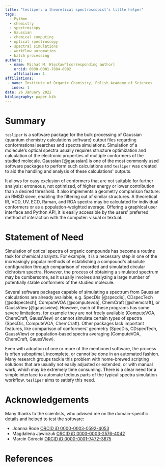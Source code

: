 ```yaml
---
title: "tesliper: a theoretical spectroscopist's little helper"
tags:
  - Python
  - chemistry
  - spectroscopy
  - Gaussian
  - chemical computing 
  - optical spectroscopy
  - spectral simulations
  - workflow automation
  - batch processing 
authors:
  - name: Michał M. Więcław^[corresponding author]
    orcid: 0000-0001-7884-8982
    affiliation: 1
affiliations:
 - name: Institute of Organic Chemistry, Polish Academy of Sciences
   index: 1
date: 26 January 2022
bibliography: paper.bib
---
```


# Summary
`tesliper` is a software package for the bulk processing of Gaussian (quantum chemistry
calculations software) output files regarding conformational searches and spectra
simulations. Simulation of a molecule's optical spectra usually requires structure
optimization and calculation of the electronic properties of multiple conformers of the
studied molecule. Gaussian [@gaussian] is one of the most commonly used software
packages to perform such calculations and `tesliper` was created to aid the handling and
analysis of these calculations' outputs.

It allows for easy exclusion of conformers that are not suitable for further analysis:
erroneous, not optimized, of higher energy or lower contribution than a desired
threshold. It also implements a geometry comparison feature: an RMSD sieve, enabling the
filtering out of similar structures. A theoretical IR, VCD, UV, ECD, Raman, and ROA
spectra may be calculated for individual conformers or as a population-weighted average.
Offering a graphical user interface and Python API, it is easily accessible by the
users' preferred method of interaction with the computer: visual or textual.

# Statement of Need
Simulation of optical spectra of organic compounds has become a routine task for
chemical analysts. For example, it is a necessary step in one of the increasingly
popular methods of establishing a compound's absolute configuration through comparison
of recorded and simulated circular dichroism spectra. However, the process of obtaining
a simulated spectrum may be cumbersome, as it usually involves analyzing a large number
of potentially stable conformers of the studied molecule.

Several software packages capable of simulating a spectrum from Gaussian calculations
are already available, e.g. SpecDis [@specdis], CDspecTech [@cdspectech], ComputeVOA
[@computevoa], ChemCraft [@chemcraft], or GaussView [@gaussview]. However, each of these
programs has some severe limitations, for example they are not freely available
(ComputeVOA, ChemCraft, GaussView) or cannot simulate certain types of spectra (SpecDis,
ComputeVOA, ChemCraft). Other packages  lack important features, like comparison of
conformers' geometry (SpecDis, CDspecTech, GaussView) or population-based spectra
averaging (ComputeVOA, ChemCraft, GaussView).

Even with adoption of one or more of the mentioned software, the process is often
suboptimal, incomplete, or cannot be done in an automated fashion. Many research groups
tackle this problem with home-brewed scripting solutions that are usually not easily
adjusted or extended, or with manual work, which may be extremely time consuming. There
is a clear need for a simple interface to automate tedious parts of the typical spectra
simulation workflow. `tesliper` aims to satisfy this need.

# Acknowledgements
Many thanks to the scientists, who advised me on the domain-specific details and helped
to test the software:

- Joanna Rode [ORCID iD 0000-0003-0592-4053](https://orcid.org/0000-0003-0592-4053)
- Magdalena Jawiczuk [ORCID iD 0000-0003-2576-4042](https://orcid.org/0000-0003-2576-4042)
- Marcin Górecki [ORCID iD 0000-0001-7472-3875](https://orcid.org/0000-0001-7472-3875)

# References

